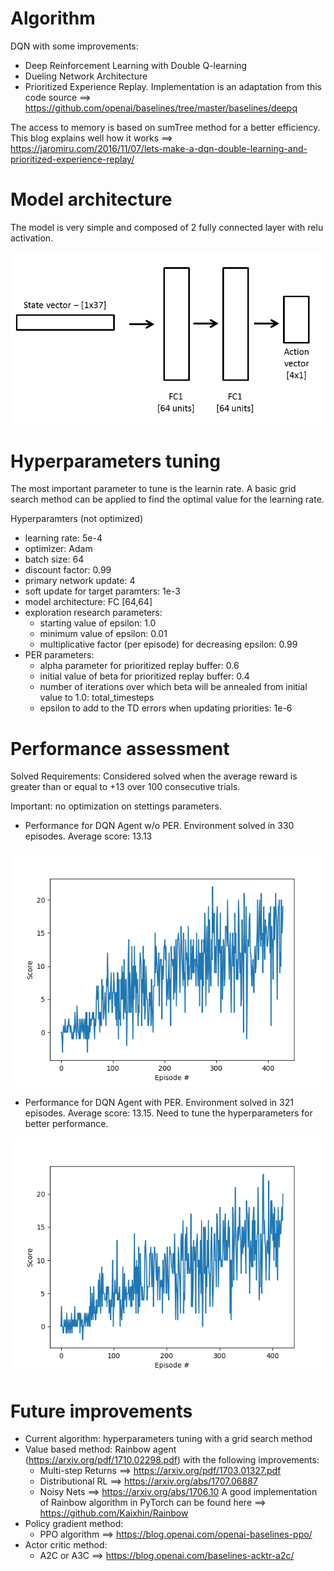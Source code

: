 # Algorithm
DQN with some improvements:
  - Deep Reinforcement Learning with Double Q-learning
  - Dueling Network Architecture
  - Prioritized Experience Replay. Implementation is an adaptation from this code source ==> https://github.com/openai/baselines/tree/master/baselines/deepq

The access to memory is based on sumTree method for a better efficiency. This blog explains well how it works ==> https://jaromiru.com/2016/11/07/lets-make-a-dqn-double-learning-and-prioritized-experience-replay/
  
# Model architecture
The model is very simple and composed of 2 fully connected layer with relu activation.

![alt text](https://github.com/Adrelf/DRL-navigation/blob/master/images/Model_architecture.png)

# Hyperparameters tuning
The most important parameter to tune is the learnin rate.
A basic grid search method can be applied to find the optimal value for the learning rate.

Hyperparamters (not optimized)
  - learning rate: 5e-4
  - optimizer: Adam
  - batch size: 64
  - discount factor: 0.99
  - primary network update: 4
  - soft update for target paramters: 1e-3
  - model architecture: FC [64,64]
  - exploration research parameters:
      - starting value of epsilon: 1.0
      - minimum value of epsilon: 0.01
      - multiplicative factor (per episode) for decreasing epsilon: 0.99
  - PER parameters:
      - alpha parameter for prioritized replay buffer: 0.6
      - initial value of beta for prioritized replay buffer: 0.4
      - number of iterations over which beta will be annealed from initial value to 1.0: total_timesteps
      - epsilon to add to the TD errors when updating priorities: 1e-6
      
# Performance assessment

Solved Requirements: Considered solved when the average reward is greater than or equal to +13 over 100 consecutive trials.

Important: no optimization on stettings parameters.

  + Performance for DQN Agent w/o PER.
Environment solved in 330 episodes. Average score: 13.13

![alt text](https://github.com/Adrelf/DRL-navigation/blob/master/images/Banana_Nav.png)


  + Performance for DQN Agent with PER.
Environment solved in 321 episodes. Average score: 13.15.
Need to tune the hyperparameters for better performance.

![alt text](https://github.com/Adrelf/DRL-navigation/blob/master/images/Banana_Nav_PER.png)

# Future improvements
  - Current algorithm: hyperparameters tuning with a grid search method
  - Value based method: 
  Rainbow agent (https://arxiv.org/pdf/1710.02298.pdf) with the following improvements:
    - Multi-step Returns ==> https://arxiv.org/pdf/1703.01327.pdf
    - Distributional RL ==> https://arxiv.org/abs/1707.06887
    - Noisy Nets ==> https://arxiv.org/abs/1706.10
A good implementation of Rainbow algorithm in PyTorch can be found here ==> https://github.com/Kaixhin/Rainbow
  - Policy gradient method:
    - PPO algorithm ==> https://blog.openai.com/openai-baselines-ppo/
  - Actor critic method:
    - A2C or A3C ==> https://blog.openai.com/baselines-acktr-a2c/

                        
